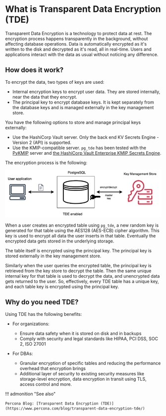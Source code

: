 # What is Transparent Data Encryption (TDE)

Transparent Data Encryption is a technology to protect data at rest. The encryption process happens transparently in the background, without affecting database operations. Data is automatically encrypted as it's written to the disk and decrypted as it's read, all in real-time. Users and applications interact with the data as usual without noticing any difference.

## How does it work?

To encrypt the data, two types of keys are used:

* Internal encryption keys to encrypt user data. They are stored internally, near the data that they encrypt.
* The principal key to encrypt database keys. It is kept separately from the database keys and is managed externally in the key management store. 

You have the following options to store and manage principal keys externally:

* Use the HashiCorp Vault server. Only the back end KV Secrets Engine - Version 2 (API) is supported.
* Use the KMIP-compatible server. `pg_tde` has been tested with the [PyKMIP](https://pykmip.readthedocs.io/en/latest/server.html) server and [the HashiCorp Vault Enterprise KMIP Secrets Engine](https://www.vaultproject.io/docs/secrets/kmip).

The encryption process is the following:

![image](_images/tde-flow.png)

When a user creates an encrypted table using `pg_tde`, a new random key is generated for that table using the AES128 (AES-ECB) cipher algorithm. This key is used to encrypt all data the user inserts in that table. Eventually the encrypted data gets stored in the underlying storage. 

The table itself is encrypted using the principal key. The principal key is stored externally in the key management store. 

Similarly when the user queries the encrypted table, the principal key is retrieved from the key store to decrypt the table. Then the same unique internal key for that table is used to decrypt the data, and unencrypted data gets returned to the user. So, effectively, every TDE table has a unique key, and each table key is encrypted using the principal key.

## Why do you need TDE?

Using TDE has the following benefits:

* For organizations:
   
    - Ensure data safety when it is stored on disk and in backups
    - Comply with security and legal standards like HIPAA, PCI DSS, SOC 2, ISO 27001

* For DBAs:
   
    - Granular encryption of specific tables and reducing the performance overhead that encryption brings
    - Additional layer of security to existing security measures like storage-level encryption, data encryption in transit using TLS, access control and more.

!!! admonition "See also"

    Percona Blog: [Transparent Data Encryption (TDE)](https://www.percona.com/blog/transparent-data-encryption-tde/)